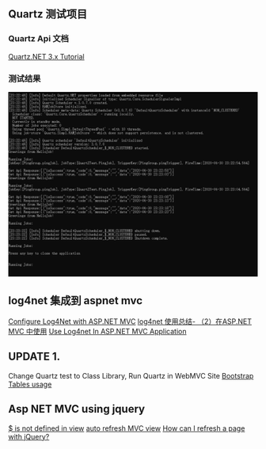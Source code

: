 ﻿## Quartz 测试项目
### Quartz Api 文档
[Quartz.NET 3.x Tutorial](https://www.quartz-scheduler.net/documentation/quartz-3.x/tutorial/index.html)
### 测试结果
![image](https://github.com/huangjun0124/QuartZTestSolution/blob/master/QuartZTest/TestResult/2020-06-30_232450.png)

## log4net 集成到 aspnet mvc
[Configure Log4Net with ASP.NET MVC](https://developerslogblog.wordpress.com/2017/07/30/configure-log4net-with-asp-net-mvc/)
[log4net 使用总结- （2）在ASP.NET MVC 中使用](https://article.itxueyuan.com/JkPZJ)
[Use Log4net In ASP.NET MVC Application](https://www.c-sharpcorner.com/article/use-log4net-in-asp-net-mvc-application/)


## UPDATE 1. 
Change Quartz test to Class Library, Run Quartz in WebMVC Site
[Bootstrap Tables usage](https://www.w3schools.com/bootstrap/bootstrap_tables.asp)

## Asp NET MVC using jquery
[$ is not defined in view](https://stackoverflow.com/questions/35054833/is-not-defined-in-view)
[auto refresh MVC view](https://stackoverflow.com/questions/5019235/auto-refresh-mvc-view)
[How can I refresh a page with jQuery?](https://stackoverflow.com/questions/5404839/how-can-i-refresh-a-page-with-jquery)